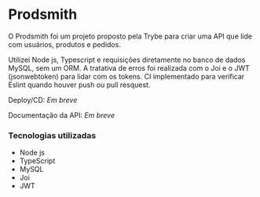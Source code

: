 # Prodsmith

O Prodsmith foi um projeto proposto pela Trybe para criar uma API que lide com usuários, produtos e pedidos. 

Utilizei Node js, Typescript e requisições diretamente no banco de dados MySQL, sem um ORM. A tratativa de erros foi realizada com o Joi e o JWT (jsonwebtoken) para lidar com os tokens. CI implementado para verificar Eslint quando houver push ou pull resquest.

Deploy/CD: _Em breve_

Documentação da API: _Em breve_

### Tecnologias utilizadas

- Node js
- TypeScript
- MySQL
- Joi
- JWT
